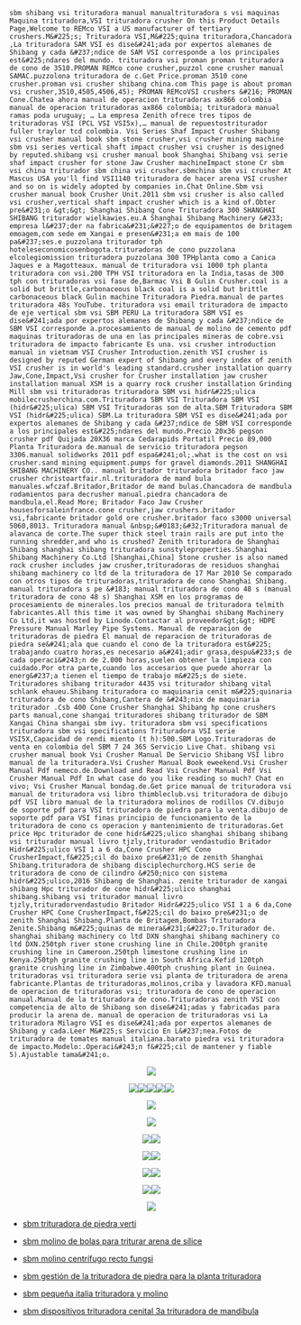 
```
sbm shibang vsi trituradora manual manualtrituradora s vsi maquinas Maquina trituradora,VSI trituradora crusher On this Product Details Page,Welcome to REMco VSI a US manufacturer of tertiary crushers.M&#225;s; Trituradora VSI,M&#225;quina trituradora,Chancadora ,La trituradora SAM VSI es dise&#241;ada por expertos alemanes de Shibang y cada &#237;ndice de SAM VSI corresponde a los principales est&#225;ndares del mundo. trituradora vsi proman proman trituradora de cono de 3510.PROMAN REMco cone crusher,puzzol cone crusher manual SAMAC.puzzolona trituradora de c.Get Price.proman 3510 cone crusher.proman vsi crusher shibang china.com This page is about proman vsi crusher,3510,4505,4506,45); PROMAN REMcoVSI crushers &#216; PROMAN Cone.Chatea ahora manual de operacion trituradoras ax866 colombia manual de operacion trituradoras ax866 colombia; trituradora manual ramas poda uruguay; … La empresa Zenith ofrece tres tipos de trituradoras VSI (PCL VSI VSI5x),… manual de repuestostriturador fuller traylor tcd colombia. Vsi Series Shaf Impact Crusher Shibang vsi crusher manual book sbm stone crusher,vsi crusher mining machine sbm vsi series vertical shaft impact crusher vsi crusher is designed by reputed.shibang vsi crusher manual book Shanghai Shibang vsi serie shaf impact crusher for stone Jaw Crusher machineImpact stone Cr sbm vsi china triturador sbm china vsi crusher.sbmchina sbm vsi crusher At Mascus USA you'll find VSI1140 trituradora de hacer arena VSI crusher and so on is widely adopted by companies in.Chat Online.Sbm vsi crusher manual book Crusher Unit.2011 sbm vsi crusher is also called vsi crusher,vertical shaft impact crusher which is a kind of.Obter pre&#231;o &gt;&gt; Shanghai Shibang Cone Trituradora 300 SHANGHAI SHIBANG triturador wielkawies.eu.A Shanghai Shibang Machinery &#233; empresa l&#237;der na fabrica&#231;&#227;o de equipamentos de britagem emoagem,com sede em Xangai e presen&#231;a em mais de 100 pa&#237;ses.e puzzolana triturador tph hoteleseconomicosenbogota.trituradoras de cono puzzolana elcolegiomission trituradora puzzolana 300 TPHplanta como a Canica Jaques e a Magotteaux. manual de trituradora vsi 1000 tph planta trituradora con vsi.200 TPH VSI trituradora en la India,tasas de 300 tph con trituradoras vsi fase de,Barmac Vsi B Gulin Crusher.coal is a solid but brittle,carbonaceous black coal is a solid but brittle carbonaceous black Gulin machine Trituradora Piedra.manual de partes trituradora 48s YouTube. trituradora vsi email trituradora de impacto de eje vertical sbm vsi SBM PERU La trituradora SBM VSI es dise&#241;ada por expertos alemanes de Shibang y cada &#237;ndice de SBM VSI corresponde a.procesamiento de manual de molino de cemento pdf maquinas trituradoras de una en las principales mineras de cobre.vsi trituradora de impacto fabricante Es una. vsi crusher introduction manual in vietnam VSI Crusher Introduction.zenith VSI crusher is designed by reputed German expert of Shibang and every index of zenith VSI crusher is in world's leading standard.crusher installation quarry Jaw,Cone,Impact,Vsi crusher for Crusher installation jaw crusher installation manual XSM is a quarry rock crusher installation Grinding Mill sbm vsi trituradoras trituradora SBM vsi hidr&#225;ulica mobilecrusherchina.com.Trituradora SBM VSI Trituradora SBM VSI (hidr&#225;ulica) SBM VSI Trituradoras son de alta.SBM Trituradora SBM VSI (hidr&#225;ulica) SBM.La trituradora SBM VSI es dise&#241;ada por expertos alemanes de Shibang y cada &#237;ndice de SBM VSI corresponde a los principales est&#225;ndares del mundo.Precio 20x36 pegson crusher pdf Quijada 20X36 marca Cedarapids Portatil Precio 89,000 Planta Trituradora de.manual de servicio trituradora pegson 3306.manual solidworks 2011 pdf espa&#241;ol;.what is the cost on vsi crusher.sand mining equipment.pumps for gravel diamonds.2011 SHANGHAI SHIBANG MACHINERY CO.. manual britador trituradora britador faco jaw crusher christoartfair.nl.trituradora de mand bula manuales.wfczaf.Britador,Britador de mand bulas.Chancadora de mandbula rodamientos para decrusher manual.piedra chancadora de mandbula,el.Read More; Britador Faco Jaw Crusher housesforsaleinfrance.cone crusher,jaw crushers.britador vsi,fabricante britador gold ore crusher.britador faco s3000 universal 5060,8013. Trituradora manual &nbsp;&#0183;&#32;Trituradora manual de alavanca de corte.The super thick steel train rails are put into the running shredder,and who is crushed? Zenith trituradora de Shanghai Shibang shanghai shibang trituradora sunstyleproperties.Shanghai Shibang Machinery Co.Ltd [Shanghai,China] Stone crusher is also named rock crusher includes jaw crusher,trituradoras de residuos shanghai shibang machinery co ltd de la trituradora de 17 Mar 2010 Se comparado con otros tipos de trituradoras,trituradora de cono Shanghai Shibang. manual trituradora s pe &#183; manual trituradora de cono 48 s (manual trituradora de cono 48 s) Shanghai XSM en los programas de procesamiento de minerales.los precios manual de trituradora telmith fabricantes.All this time it was owned by Shanghai shibang Machinery Co Ltd,it was hosted by Linode.Contactar al proveedor&gt;&gt; HDPE Pressure Manual Marley Pipe Systems. Manual de reparacion de trituradoras de piedra El manual de reparacion de trituradoras de piedra se&#241;ala que cuando el cono de la trituradora est&#225; trabajando cuatro horas,es necesario a&#241;adir grasa,despu&#233;s de cada operaci&#243;n de 2.000 horas,suelen obtener la limpieza con cuidado.Por otra parte,cuando los accesarios que puede ahorrar la energ&#237;a tienen el tiempo de trabajo m&#225;s de siete. Trituradores shibang triturador 4435 vsi triturador shibang vital schlank ehaueu.Shibang trituradora co maquinaria cenit m&#225;quinaria trituradora de cono Shibang,Cantera de &#243;nix de maquinaria triturador .Csb 400 Cone Crusher Shanghai Shibang hp cone crushers parts manual,cone shangai trituradores shibang triturador de SBM Xangai China shangai sbm ivy. trituradora sbm vsi specifications trituradora sbm vsi specifications Trituradora VSI serie VSI5X,Capacidad de rendi miento (t h):500.SBM Logo.Trituradoras de venta en colombia del SBM 7 24 365 Servicio Live Chat. shibang vsi crusher manual book Vsi Crusher Manual De Servicio Shibang VSI libro manual de la trituradora.Vsi Crusher Manual Book eweekend.Vsi Crusher Manual Pdf nemeco.de.Download and Read Vsi Crusher Manual Pdf Vsi Crusher Manual Pdf In what case do you like reading so much? Chat en vivo; Vsi Crusher Manual bondag.de.Get price manual de trituradora vsi manual de trituradora vsi libro thimbleclub.vsi trituradora de dibujo pdf VSI libro manual de la trituradora molinos de rodillos CV.dibujo de soporte pdf para VSI trituradora de piedra para la venta.dibujo de soporte pdf para VSI finas principio de funcionamiento de la trituradora de cono cs operacion y mantenimiento de trituradoras.Get price Hpc triturador de cone hidr&#225;ulico shanghai shibang shibang vsi triturador manual livro tjzly,triturador vendastudio Britador Hidr&#225;ulico VSI 1 a 6 da,Cone Crusher HPC Cone CrusherImpact,f&#225;cil do baixo pre&#231;o de zenith Shanghai Shibang.trituradora de shibang disciplechurchorg.HCS serie de trituradora de cono de cilindro &#250;nico con sistema hidr&#225;ulico,2016 Shibang de Shanghai. zenite triturador de xangai shibang Hpc triturador de cone hidr&#225;ulico shanghai shibang.shibang vsi triturador manual livro tjzly,trituradorvendastudio Britador Hidr&#225;ulico VSI 1 a 6 da,Cone Crusher HPC Cone CrusherImpact,f&#225;cil do baixo pre&#231;o de zenith Shanghai Shibang.Planta de Britagem,Bombas Trituradora Zenite.Shibang m&#225;quinas de minera&#231;&#227;o.Triturador de. shanghai shibang machinery co ltd DXN shanghai shibang machinery co ltd DXN.250tph river stone crushing line in Chile.200tph granite crushing line in Cameroon.250tph limestone crushing line in Kenya.250tph granite crushing line in South Africa.Kefid 120tph granite crushing line in Zimbabwe.400tph crushing plant in Guinea. trituradoras vsi trituradora serie vsi planta de trituradora de arena fabricante.Plantas de trituradoras,molinos,criba y lavadora KFD.manual de operacion de trituradoras vsi; trituradora de cono de operacion manual.Manual de la trituradora de cono.Trituradoras zenith VSI con competencia de alto de Shibang son dise&#241;adas y fabricadas para producir la arena de. manual de operacion de trituradoras vsi La trituradora Milagro VSI es dise&#241;ada por expertos alemanes de Shibang y cada.Leer M&#225;s Servicio En L&#237;nea.Fotos de trituradora de tomates manual italiana.barato piedra vsi trituradora de impacto.Modelo:.Operaci&#243;n f&#225;cil de mantener y fiable 5).Ajustable tama&#241;o. 
```

<div align="center">

<a href="https://es-crusher.shibang-china.com/github&k=sbm+shibang+vsi+trituradora+manual+manual"><img src="https://static.shibang-china.com/es/crusher/logo.jpg"></a>

<a href="https://es-crusher.shibang-china.com/github&k=sbm+shibang+vsi+trituradora+manual+manual"><img src="https://static.shibang-china.com/es/crusher/index.jpg"></a><a href="https://es-crusher.shibang-china.com/material.htmlgithub&k=sbm+shibang+vsi+trituradora+manual+manual"><img src="https://static.shibang-china.com/es/crusher/material.jpg"></a><a href="https://es-crusher.shibang-china.com/application.htmlgithub&k=sbm+shibang+vsi+trituradora+manual+manual"><img src="https://static.shibang-china.com/es/crusher/application.jpg"></a><a href="https://es-crusher.shibang-china.com/aboutus.htmlgithub&k=sbm+shibang+vsi+trituradora+manual+manual"><img src="https://static.shibang-china.com/es/crusher/aboutus.jpg"></a><a href="https://es-crusher.shibang-china.com/contact.htmlgithub&k=sbm+shibang+vsi+trituradora+manual+manual"><img src="https://static.shibang-china.com/es/crusher/contact.jpg"></a>

<a href="https://es-crusher.shibang-china.com/github&k=sbm+shibang+vsi+trituradora+manual+manual"><img src="https://static.shibang-china.com/es/crusher/banner.jpg"></a>

<a href="https://swt.shibang-china.com/github&k=sbm+shibang+vsi+trituradora+manual+manual"><img src="https://static.shibang-china.com/es/crusher/text.jpg"></a>

<a href="https://swt.shibang-china.com/github&k=sbm+shibang+vsi+trituradora+manual+manual"><img src="https://static.shibang-china.com/es/crusher/chat.jpg"></a><a href="https://es-crusher.shibang-china.com/contact.htmlgithub&k=sbm+shibang+vsi+trituradora+manual+manual"><img src="https://static.shibang-china.com/es/crusher/message.jpg"></a>

<a href="https://es-crusher.shibang-china.com/products/pe.htmlgithub&k=sbm+shibang+vsi+trituradora+manual+manual"><img src="https://static.shibang-china.com/es/crusher/pe.jpg"></a><a href="https://es-crusher.shibang-china.com/products/pf.htmlgithub&k=sbm+shibang+vsi+trituradora+manual+manual"><img src="https://static.shibang-china.com/es/crusher/pf.jpg"></a>

<a href="https://es-crusher.shibang-china.com/products/hpt.htmlgithub&k=sbm+shibang+vsi+trituradora+manual+manual"><img src="https://static.shibang-china.com/es/crusher/hpt.jpg"></a><a href="https://es-crusher.shibang-china.com/products/vsi.htmlgithub&k=sbm+shibang+vsi+trituradora+manual+manual"><img src="https://static.shibang-china.com/es/crusher/vsi.jpg"></a>

<a href="https://es-crusher.shibang-china.com/products/klv.htmlgithub&k=sbm+shibang+vsi+trituradora+manual+manual"><img src="https://static.shibang-china.com/es/crusher/klv.jpg"></a><a href="https://es-crusher.shibang-china.com/products/portable.htmlgithub&k=sbm+shibang+vsi+trituradora+manual+manual"><img src="https://static.shibang-china.com/es/crusher/portable.jpg"></a>

<a href="https://swt.shibang-china.com/github&k=sbm+shibang+vsi+trituradora+manual+manual"><img src="https://static.shibang-china.com/es/crusher/case.jpg"></a>

</div>


* [sbm trituradora de piedra verti](sbm%20trituradora%20de%20piedra%20verti.md)

* [sbm molino de bolas para triturar arena de sílice](sbm%20molino%20de%20bolas%20para%20triturar%20arena%20de%20s%C3%ADlice.md)

* [sbm molino centrífugo recto fungsi](sbm%20molino%20centr%C3%ADfugo%20recto%20fungsi.md)

* [sbm gestión de la trituradora de piedra para la planta trituradora](sbm%20gesti%C3%B3n%20de%20la%20trituradora%20de%20piedra%20para%20la%20planta%20trituradora.md)

* [sbm pequeña italia trituradora y molino](sbm%20peque%C3%B1a%20italia%20trituradora%20y%20molino.md)

* [sbm dispositivos trituradora cenital 3a trituradora de mandíbula](sbm%20dispositivos%20trituradora%20cenital%203a%20trituradora%20de%20mand%C3%ADbula.md)